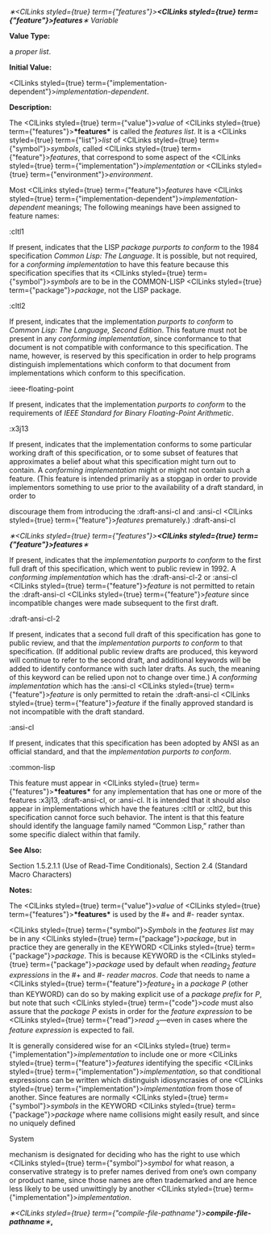 *∗<ClLinks styled={true} term={"features"}><b><ClLinks styled={true} term={"feature"}><i>features</i></ClLinks></b></ClLinks>∗ Variable* 



**Value Type:** 



a *proper list*. 



**Initial Value:** 



<ClLinks styled={true} term={"implementation-dependent"}><i>implementation-dependent</i></ClLinks>. 



**Description:** 



The <ClLinks styled={true} term={"value"}><i>value</i></ClLinks> of <ClLinks styled={true} term={"features"}><b>\*features\*</b></ClLinks> is called the *features list*. It is a <ClLinks styled={true} term={"list"}><i>list</i></ClLinks> of <ClLinks styled={true} term={"symbol"}><i>symbols</i></ClLinks>, called <ClLinks styled={true} term={"feature"}><i>features</i></ClLinks>, that correspond to some aspect of the <ClLinks styled={true} term={"implementation"}><i>implementation</i></ClLinks> or <ClLinks styled={true} term={"environment"}><i>environment</i></ClLinks>. 



Most <ClLinks styled={true} term={"feature"}><i>features</i></ClLinks> have <ClLinks styled={true} term={"implementation-dependent"}><i>implementation-dependent</i></ClLinks> meanings; The following meanings have been assigned to feature names: 



:cltl1 



If present, indicates that the LISP *package purports to conform* to the 1984 specification *Common Lisp: The Language*. It is possible, but not required, for a *conforming implementation* to have this feature because this specification specifies that its <ClLinks styled={true} term={"symbol"}><i>symbols</i></ClLinks> are to be in the COMMON-LISP <ClLinks styled={true} term={"package"}><i>package</i></ClLinks>, not the LISP package. 



:cltl2 



If present, indicates that the implementation *purports to conform* to *Common Lisp: The Language, Second Edition*. This feature must not be present in any *conforming implementation*, since conformance to that document is not compatible with conformance to this specification. The name, however, is reserved by this specification in order to help programs distinguish implementations which conform to that document from implementations which conform to this specification. 



:ieee-floating-point 



If present, indicates that the implementation *purports to conform* to the requirements of *IEEE Standard for Binary Floating-Point Arithmetic*. 



:x3j13 



If present, indicates that the implementation conforms to some particular working draft of this specification, or to some subset of features that approximates a belief about what this specification might turn out to contain. A *conforming implementation* might or might not contain such a feature. (This feature is intended primarily as a stopgap in order to provide implementors something to use prior to the availability of a draft standard, in order to 



discourage them from introducing the :draft-ansi-cl and :ansi-cl <ClLinks styled={true} term={"feature"}><i>features</i></ClLinks> prematurely.) :draft-ansi-cl 







 



 



*∗<ClLinks styled={true} term={"features"}><b><ClLinks styled={true} term={"feature"}><i>features</i></ClLinks></b></ClLinks>∗* 



If present, indicates that the *implementation purports to conform* to the first full draft of this specification, which went to public review in 1992. A *conforming implementation* which has the :draft-ansi-cl-2 or :ansi-cl <ClLinks styled={true} term={"feature"}><i>feature</i></ClLinks> is not permitted to retain the :draft-ansi-cl <ClLinks styled={true} term={"feature"}><i>feature</i></ClLinks> since incompatible changes were made subsequent to the first draft. 



:draft-ansi-cl-2 



If present, indicates that a second full draft of this specification has gone to public review, and that the *implementation purports to conform* to that specification. (If additional public review drafts are produced, this keyword will continue to refer to the second draft, and additional keywords will be added to identify conformance with such later drafts. As such, the meaning of this keyword can be relied upon not to change over time.) A *conforming implementation* which has the :ansi-cl <ClLinks styled={true} term={"feature"}><i>feature</i></ClLinks> is only permitted to retain the :draft-ansi-cl <ClLinks styled={true} term={"feature"}><i>feature</i></ClLinks> if the finally approved standard is not incompatible with the draft standard. 



:ansi-cl 



If present, indicates that this specification has been adopted by ANSI as an official standard, and that the *implementation purports to conform*. 



:common-lisp 



This feature must appear in <ClLinks styled={true} term={"features"}><b>\*features\*</b></ClLinks> for any implementation that has one or more of the features :x3j13, :draft-ansi-cl, or :ansi-cl. It is intended that it should also appear in implementations which have the features :cltl1 or :cltl2, but this specification cannot force such behavior. The intent is that this feature should identify the language family named “Common Lisp,” rather than some specific dialect within that family. 



**See Also:** 



Section 1.5.2.1.1 (Use of Read-Time Conditionals), Section 2.4 (Standard Macro Characters) 



**Notes:** 



The <ClLinks styled={true} term={"value"}><i>value</i></ClLinks> of <ClLinks styled={true} term={"features"}><b>\*features\*</b></ClLinks> is used by the #+ and #- reader syntax. 



<ClLinks styled={true} term={"symbol"}><i>Symbols</i></ClLinks> in the *features list* may be in any <ClLinks styled={true} term={"package"}><i>package</i></ClLinks>, but in practice they are generally in the KEYWORD <ClLinks styled={true} term={"package"}><i>package</i></ClLinks>. This is because KEYWORD is the <ClLinks styled={true} term={"package"}><i>package</i></ClLinks> used by default when *reading*<sub>2</sub> *feature expressions* in the #+ and #- *reader macros*. *Code* that needs to name a <ClLinks styled={true} term={"feature"}><i>feature</i></ClLinks><sub>2</sub> in a *package P* (other than KEYWORD) can do so by making explicit use of a *package prefix* for *P*, but note that such <ClLinks styled={true} term={"code"}><i>code</i></ClLinks> must also assure that the *package P* exists in order for the *feature expression* to be <ClLinks styled={true} term={"read"}><i>read</i></ClLinks> <sub>2</sub>—even in cases where the *feature expression* is expected to fail. 



It is generally considered wise for an <ClLinks styled={true} term={"implementation"}><i>implementation</i></ClLinks> to include one or more <ClLinks styled={true} term={"feature"}><i>features</i></ClLinks> identifying the specific <ClLinks styled={true} term={"implementation"}><i>implementation</i></ClLinks>, so that conditional expressions can be written which distinguish idiosyncrasies of one <ClLinks styled={true} term={"implementation"}><i>implementation</i></ClLinks> from those of another. Since features are normally <ClLinks styled={true} term={"symbol"}><i>symbols</i></ClLinks> in the KEYWORD <ClLinks styled={true} term={"package"}><i>package</i></ClLinks> where name collisions might easily result, and since no uniquely defined 



System 



 



 



mechanism is designated for deciding who has the right to use which <ClLinks styled={true} term={"symbol"}><i>symbol</i></ClLinks> for what reason, a conservative strategy is to prefer names derived from one’s own company or product name, since those names are often trademarked and are hence less likely to be used unwittingly by another <ClLinks styled={true} term={"implementation"}><i>implementation</i></ClLinks>. 



*∗<ClLinks styled={true} term={"compile-file-pathname"}><b>*compile-file-pathname*</b></ClLinks>∗***,** 